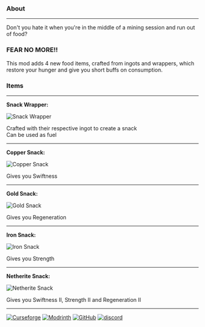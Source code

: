 ### About

___

Don't you hate it when you're in the middle of a mining session and run out of food?

### FEAR NO MORE!!

This mod adds 4 new food items, crafted from ingots and wrappers, which restore your hunger and give you short buffs on consumption.

### Items

___

**Snack Wrapper:**

![Snack Wrapper](https://cdn.modrinth.com/data/hr47a9BX/images/ca3e5ca5a70a07ed2e0ce23814b6ebfa7f4d563c.png)

Crafted with their respective ingot to create a snack   
Can be used as fuel

___

**Copper Snack:**

![Copper Snack](https://cdn.modrinth.com/data/hr47a9BX/images/998823a590c20d092d5a9cc7235d5d58ea0c1f7a.png)

Gives you Swiftness

___

**Gold Snack:**

![Gold Snack](https://cdn.modrinth.com/data/hr47a9BX/images/da7a025ea1e5fb375286402dbb46b9391d0cc80e.png)

Gives you Regeneration

___

**Iron Snack:**

![Iron Snack](https://cdn.modrinth.com/data/hr47a9BX/images/54950371606e3f76b9f4f851c7a841d0cb958da2.png)

Gives you Strength

___

**Netherite Snack:**

![Netherite Snack](https://cdn.modrinth.com/data/hr47a9BX/images/f793f27c52114451bf3d919db1c725d0490b74e0.png)

Gives you Swiftness II, Strength II and Regeneration II

___

[![Curseforge](https://badges.penpow.dev/badges/available/curseforge/cozy-minimal.svg)](https://curseforge.com/minecraft/mc-mods/edible-metals) [![Modrinth](https://badges.penpow.dev/badges/available/modrinth/cozy-minimal.svg)](https://modrinth.com/mc-mods/edible-metals) [![GitHub](https://badges.penpow.dev/badges/available/github/cozy-minimal.svg)](https://github.com/Peanut-Dev/edible-metals) [![discord](https://badges.penpow.dev/badges/social/discord-singular/cozy-minimal.svg)](https://discord.gg/TyfPRCrJ9E)
